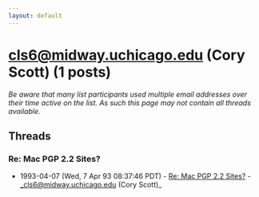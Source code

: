 ```yaml
---
layout: default
---
```


# cls6@midway.uchicago.edu (Cory Scott) (1 posts)

_Be aware that many list participants used multiple email addresses over their time active on the list. As such this page may not contain all threads available._

## Threads

### Re: Mac PGP 2.2 Sites?
+ 1993-04-07 (Wed, 7 Apr 93 08:37:46 PDT) - [Re: Mac PGP 2.2 Sites?](/archive/1993/04/bfeab0efe900aa8a97fa727d127d1d9b18cebd8b58dac1a0017216b4f4fce243) - _cls6@midway.uchicago.edu (Cory Scott)_


